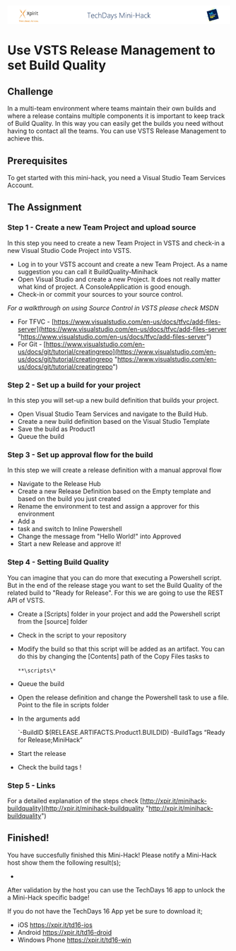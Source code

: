 ![Xpirit TechDays MiniHack Banner](../HackBanner-s.png)
# Use VSTS Release Management to set Build Quality #

## Challenge ##
In a multi-team environment where teams maintain their own builds and where a release contains multiple components it is important to keep track of Build Quality. In this way you can easily get the builds you need without having to contact all the teams. You can use VSTS Release Management to achieve this.

## Prerequisites ##
To get started with this mini-hack, you need a Visual Studio Team Services Account. 

## The Assignment ##

### Step 1 - Create a new Team Project and upload source ###
In this step you need to create a new Team Project in VSTS and check-in a new Visual Studio Code Project into VSTS.

- Log in to your VSTS account and create a new Team Project. As a name suggestion you can call it BuildQuality-Minihack
- Open Visual Studio and create a new Project. It does not really matter what kind of project. A ConsoleApplication is good enough. 
- Check-in or commit your sources to your source control. 

*For a walkthrough on using Source Control in VSTS please check MSDN*

- For TFVC - [https://www.visualstudio.com/en-us/docs/tfvc/add-files-server](https://www.visualstudio.com/en-us/docs/tfvc/add-files-server "https://www.visualstudio.com/en-us/docs/tfvc/add-files-server")
- For Git - [https://www.visualstudio.com/en-us/docs/git/tutorial/creatingrepo](https://www.visualstudio.com/en-us/docs/git/tutorial/creatingrepo "https://www.visualstudio.com/en-us/docs/git/tutorial/creatingrepo")

### Step 2 - Set up a build for your project ###
In this step you will set-up a new build definition that builds your project.

- Open Visual Studio Team Services and navigate to the Build Hub. 
- Create a new build definition based on the Visual Studio Template
- Save the build as Product1
- Queue the build

### Step 3 - Set up approval flow for the build ###
In this step we will create a release definition with a manual approval flow

- Navigate to the Release Hub
- Create a new Release Definition based on the Empty template and based on the build you just created 
- Rename the environment to test and assign a approver for this environment
- Add a 
-  task and switch to Inline Powershell
- Change the message from "Hello World!" into Approved
- Start a new Release and approve it!

### Step 4 - Setting Build Quality ###
You can imagine that you can do more that executing a Powershell script. But in the end of the release stage you want to set the Build Quality of the related build to "Ready for Release". For this we are going to use the REST API of VSTS.

- Create a [Scripts] folder in your project and add the Powershell script from the [source] folder 
- Check in the script to your repository
- Modify the build so that this script will be added as an artifact. You can do this by changing the [Contents] path of the Copy Files tasks to 
    
    `**\scripts\*`
- Queue the build
- Open the release definition and change the Powershell task to use a file. Point to the file in scripts folder
- In the arguments add

    `-BuildID $(RELEASE.ARTIFACTS.Product1.BUILDID) -BuildTags “Ready for Release;MiniHack”

- Start the release
- Check the build tags !

### Step 5 - Links ###
For a detailed explanation of the steps check [http://xpir.it/minihack-buildquality](http://xpir.it/minihack-buildquality "http://xpir.it/minihack-buildquality")

## Finished! ##
You have succesfully finished this Mini-Hack! Please notify a Mini-Hack host show them the following result(s);

- 

After validation by the host you can use the TechDays 16 app to unlock the a Mini-Hack specific badge!

If you do not have the TechDays 16 App yet be sure to download it;
- iOS <https://xpir.it/td16-ios>
- Android <https://xpir.it/td16-droid>
- Windows Phone <https://xpir.it/td16-win>